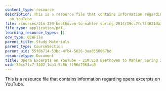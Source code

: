 ```yaml
---
content_type: resource
description: This is a resource file that contains information regarding opera excerpts
  on YouTube.
file: /courses/21m-250-beethoven-to-mahler-spring-2014/39cc7fc734021da35c6bff96d7963ad0_MIT21M_250S14_Youtube.pdf
file_type: application/pdf
learning_resource_types: []
ocw_type: OCWFile
parent_title: Study Materials
parent_type: CourseSection
parent_uid: 55f8b714-53bc-4fb4-5026-3ea0558067bd
resourcetype: Document
title: Opera Excerpts on YouTube - 21M.250 Beethoven to Mahler Spring 2014
uid: 39cc7fc7-3402-1da3-5c6b-ff96d7963ad0
---
```

This is a resource file that contains information regarding opera excerpts on YouTube.